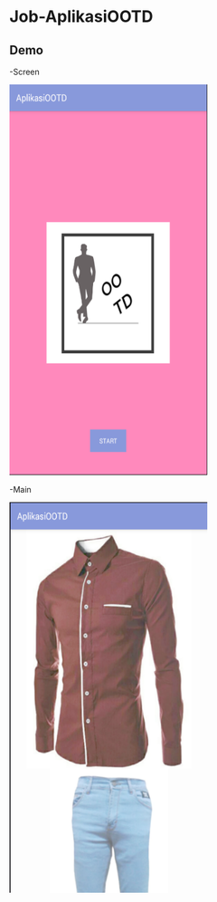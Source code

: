 # Job-AplikasiOOTD

## Demo

-Screen

<img src="https://github.com/imam932/Job-AplikasiOOTD/blob/master/img/1.png" width="350" height="690" />

-Main


<img src="https://github.com/imam932/Job-AplikasiOOTD/blob/master/img/2.png" width="350" height="690" />